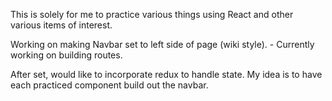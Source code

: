 This is solely for me to practice various things using React and other various items of interest.

Working on making Navbar set to left side of page (wiki style). 
    - Currently working on building routes.

After set, would like to incorporate redux to handle state.  My idea is to have each practiced component build out the navbar.